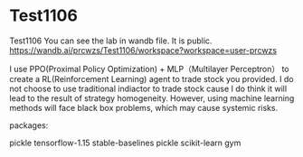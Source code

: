 # Test1106
Test1106
You can see the lab in wandb file. It is public.
https://wandb.ai/prcwzs/Test1106/workspace?workspace=user-prcwzs


I use PPO(Proximal Policy Optimization) + MLP（Multilayer Perceptron） to create a RL(Reinforcement Learning) agent to trade stock you provided.
I do not choose to use traditional indiactor to trade stock cause I do think it will lead to the result of strategy homogeneity. 
However, using machine learning methods will face black box problems, which may cause systemic risks.



packages:

pickle
tensorflow-1.15
stable-baselines
pickle
scikit-learn
gym
